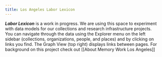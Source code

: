 ```yaml
---
title: Los Angeles Labor Lexicon
---
```

***Labor Lexicon*** is a work in progress. We are using this space to experiment with data models for our collections and research infrastructure projects. You can navigate through the data using the Explorer menu on the left sidebar (collections, organizations, people, and places) and by clicking on links you find. The Graph View (top right) displays links between pages. For background on this project check out [[About Memory Work Los Angeles]]